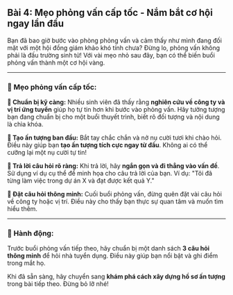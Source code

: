 ## Bài 4: Mẹo phỏng vấn cấp tốc - Nắm bắt cơ hội ngay lần đầu

Bạn đã bao giờ bước vào phòng phỏng vấn và cảm thấy như mình đang đối mặt với một hội đồng giám khảo khó tính chưa? Đừng lo, phỏng vấn không phải là đấu trường sinh tử! Với vài mẹo nhỏ sau đây, bạn có thể biến buổi phỏng vấn thành một cơ hội vàng.

---

### 📌 Mẹo phỏng vấn cấp tốc:

**🔹 Chuẩn bị kỹ càng:**
Nhiều sinh viên đã thấy rằng **nghiên cứu về công ty và vị trí ứng tuyển** giúp họ tự tin hơn khi bước vào phỏng vấn. Hãy tưởng tượng bạn đang chuẩn bị cho một buổi thuyết trình, biết rõ đối tượng và nội dung là chìa khóa.

**🔹 Tạo ấn tượng ban đầu:**
Bắt tay chắc chắn và nở nụ cười tươi khi chào hỏi. Điều này giúp bạn **tạo ấn tượng tích cực ngay từ đầu**. Không ai có thể cưỡng lại một nụ cười tự tin!

**🔹 Trả lời câu hỏi rõ ràng:**
Khi trả lời, hãy **ngắn gọn và đi thẳng vào vấn đề**. Sử dụng ví dụ cụ thể để minh họa cho câu trả lời của bạn. Ví dụ: "Tôi đã từng làm việc trong dự án X và đạt được kết quả Y."

**🔹 Đặt câu hỏi thông minh:**
Cuối buổi phỏng vấn, đừng quên đặt vài câu hỏi về công ty hoặc vị trí. Điều này cho thấy bạn thực sự quan tâm và muốn tìm hiểu thêm.

---

### 🚀 Hành động:

Trước buổi phỏng vấn tiếp theo, hãy chuẩn bị một danh sách **3 câu hỏi thông minh** để hỏi nhà tuyển dụng. Điều này giúp bạn nổi bật và ghi điểm trong mắt họ.

Khi đã sẵn sàng, hãy chuyển sang **khám phá cách xây dựng hồ sơ ấn tượng** trong bài tiếp theo. Đừng bỏ lỡ nhé!